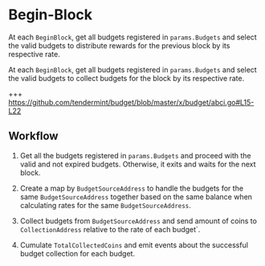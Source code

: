 <!-- order: 4 -->

# Begin-Block

At each `BeginBlock`, get all budgets registered in `params.Budgets` and select the valid budgets to distribute rewards for the previous block by its respective rate.

At each `BeginBlock`, get all budgets registered in `params.Budgets` and select the valid budgets to collect budgets for the block by its respective rate.

+++ https://github.com/tendermint/budget/blob/master/x/budget/abci.go#L15-L22

## Workflow

1. Get all the budgets registered in `params.Budgets` and proceed with the valid and not expired budgets. Otherwise, it exits and waits for the next block. 

2. Create a map by `BudgetSourceAddress` to handle the budgets for the same `BudgetSourceAddress` together based on the same balance when calculating rates for the same `BudgetSourceAddress`.

3. Collect budgets from `BudgetSourceAddress` and send amount of coins to `CollectionAddress` relative to the rate of each budget`.

4. Cumulate `TotalCollectedCoins` and emit events about the successful budget collection for each budget.


